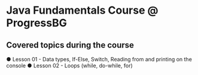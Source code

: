 # Java Fundamentals Course @ ProgressBG

## Covered topics during the course

● Lesson 01 - Data types, If-Else, Switch, Reading from and printing on the console
● Lesson 02 - Loops (while, do-while, for)
